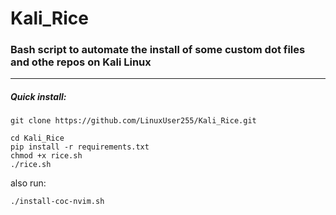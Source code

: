 # Kali_Rice
### Bash script to automate the install of some custom dot files and othe repos on Kali Linux
---
##### Quick install:
`git clone https://github.com/LinuxUser255/Kali_Rice.git`

 ```
 cd Kali_Rice
 pip install -r requirements.txt
 chmod +x rice.sh
 ./rice.sh
 ```
also run: 
```
./install-coc-nvim.sh
```
